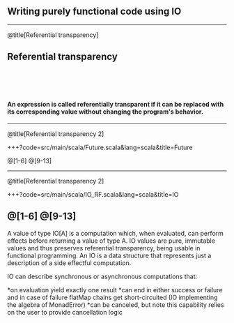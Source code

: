 ## Writing purely functional code using IO


---


@title[Referential transparency]
## Referential transparency
<br/>
<br/>
<br/>

#### An expression is called **referentially transparent** if it can be replaced with its corresponding value without changing the program's behavior.

---
@title[Referential transparency 2]

+++?code=src/main/scala/Future.scala&lang=scala&title=Future

@[1-6]
@[9-13]

---
@title[Referential transparency 2]

+++?code=src/main/scala/IO_RF.scala&lang=scala&title=IO

@[1-6]
@[9-13]
---

A value of type IO[A] is a computation which, when evaluated, can perform effects before returning a value of type A.
IO values are pure, immutable values and thus preserves referential transparency, being usable in functional programming. An IO is a data structure that represents just a description of a side effectful computation.

IO can describe synchronous or asynchronous computations that:

*on evaluation yield exactly one result
*can end in either success or failure and in case of failure flatMap chains get short-circuited (IO implementing the algebra of MonadError)
*can be canceled, but note this capability relies on the user to provide cancellation logic
